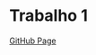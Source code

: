 # Trabalho 1

[GitHub Page](https://thalescouto.github.io/Computacao-Grafica-I/Trabalho%20I/RotatingSquare.html)
